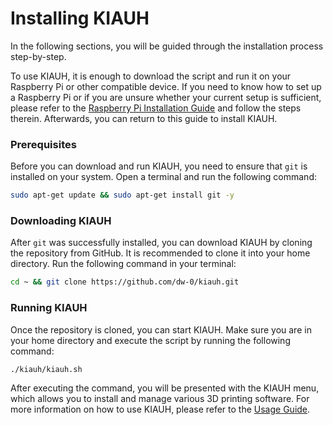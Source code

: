 # Installing KIAUH

In the following sections, you will be guided through the installation
process step-by-step.

To use KIAUH, it is enough to download the script and run it on your
Raspberry Pi or other compatible device. If you need to know how to
set up a Raspberry Pi or if you are unsure whether your current setup
is sufficient, please refer to the [Raspberry Pi Installation Guide](raspberry-pi-setup.md)
and follow the steps therein. Afterwards, you can return to this guide to install KIAUH.

### Prerequisites
Before you can download and run KIAUH, you need to ensure that ``git`` is
installed on your system. Open a terminal and run the following command:

```bash
sudo apt-get update && sudo apt-get install git -y
```

### Downloading KIAUH
After `git` was successfully installed, you can download KIAUH by
cloning the repository from GitHub. It is recommended to clone it into
your home directory. Run the following command in your terminal:
```bash
cd ~ && git clone https://github.com/dw-0/kiauh.git
```

### Running KIAUH
Once the repository is cloned, you can start KIAUH. Make sure you are in
your home directory and execute the script by running the following
command:
```bash
./kiauh/kiauh.sh
```

After executing the command, you will be presented with the KIAUH menu,
which allows you to install and manage various 3D printing software.
For more information on how to use KIAUH, please refer to the
[Usage Guide](usage.md).
